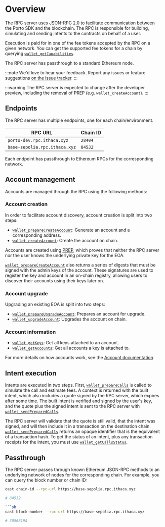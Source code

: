 # Overview

The RPC server uses JSON-RPC 2.0 to facilitate communication between the Porto SDK and the blockchain. The RPC is responsible for building, simulating and sending intents to the contracts on behalf of a user.

Execution is paid for in one of the fee tokens accepted by the RPC on a given network. You can get the supported fee tokens for a chain by querying [`wallet_getCapabilities`].

The RPC server has passthrough to a standard Ethereum node.

:::note
We'd love to hear your feedback. Report any issues or feature suggestions [on the issue tracker](https://github.com/ithacaxyz/rpc-server-issues).
:::

:::warning
The RPC server is expected to change after the developer preview, including the removal of PREP (e.g. `wallet_createAccount`).
:::

## Endpoints

The RPC server has multiple endpoints, one for each chain/environment.

| RPC URL                       | Chain ID |
| ----------------------------- | -------- |
| `porto-dev.rpc.ithaca.xyz`    | `28404`  |
| `base-sepolia.rpc.ithaca.xyz` | `84532`  |

Each endpoint has passthrough to Ethereum RPCs for the corresponding network.

## Account management

Accounts are managed through the RPC using the following methods:

### Account creation

In order to facilitate account discovery, account creation is split into two steps:

- [`wallet_prepareCreateAccount`]: Generate an account and a corresponding address.
- [`wallet_createAccount`]: Create the account on chain.

Accounts are created using [PREP], which proves that neither the RPC server nor the user knows the underlying private key for the EOA.

[`wallet_prepareCreateAccount`] also returns a series of digests that must be signed with the admin keys of the account. These signatures are used to register the key and account in an on-chain registry, allowing users to discover their accounts using their keys later on.

### Account upgrade

Upgrading an existing EOA is split into two steps:

- [`wallet_prepareUpgradeAccount`]: Prepares an account for upgrade.
- [`wallet_upgradeAccount`]: Upgrades the account on chain.

### Account information

- [`wallet_getKeys`]: Get all keys attached to an account.
- [`wallet_getAccounts`]: Get all accounts a key is attached to.

For more details on how accounts work, see the [Account documentation](#TODO).

## Intent execution

Intents are executed in two steps. First, [`wallet_prepareCalls`] is called to simulate the call and estimate fees. A context is returned with the built intent, which also includes a quote signed by the RPC server, which expires after some time. The built intent is verified and signed by the user's key, and the quote plus the signed intent is sent to the RPC server with [`wallet_sendPreparedCalls`].

The RPC server will validate that the quote is still valid, that the intent was signed, and will then include it in a transaction on the destination chain. [`wallet_sendPreparedCalls`] returns an opaque identifier that is the equivalent of a transaction hash. To get the status of an intent, plus any transaction receipts for the intent, you must use [`wallet_getCallsStatus`].

## Passthrough

The RPC server passes through known Ethereum JSON-RPC methods to an underlying network of nodes for the corresponding chain. For example, you can query the block number or chain ID:

```sh
cast chain-id --rpc-url https://base-sepolia.rpc.ithaca.xyz

# 84532

```sh
cast block-number --rpc-url https://base-sepolia.rpc.ithaca.xyz

# 30568194
```

[`wallet_getCapabilities`]: /rpc-server/wallet_getCapabilities
[`wallet_prepareCreateAccount`]: /rpc-server/wallet_prepareCreateAccount
[`wallet_createAccount`]: /rpc-server/wallet_createAccount
[`wallet_prepareUpgradeAccount`]: /rpc-server/wallet_prepareUpgradeAccount
[`wallet_upgradeAccount`]: /rpc-server/wallet_upgradeAccount
[`wallet_getKeys`]: /rpc-server/wallet_getKeys
[`wallet_getAccounts`]: /rpc-server/wallet_getAccounts
[`wallet_prepareCalls`]: /rpc-server/wallet_prepareCalls
[`wallet_sendPreparedCalls`]: /rpc-server/wallet_sendPreparedCalls
[`wallet_getCallsStatus`]: /rpc-server/wallet_getCallsStatus
[PREP]: https://blog.biconomy.io/prep-deep-dive/
